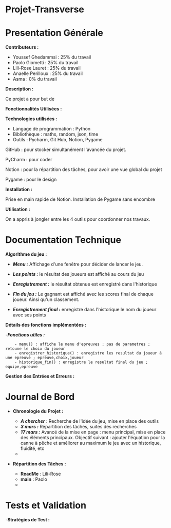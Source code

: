 # Projet-Transverse
# Presentation Générale

**Contributeurs :**  
- Youssef Ghedammsi : 25% du travail 
- Paolo Giometti : 25% du travail
- Lili-Rose Lauret : 25% du travail
- Anaelle Perilloux : 25% du travail 
- Asma : 0% du travail

**Description :**

Ce projet a pour but de 

**Fonctionnalités Utilisées :**


**Technologies utilisées :**
- Langage de programmation : Python 
- Bibliothèque : maths, random, json, time
- Outils : Pycharm, Git Hub, Notion, Pygame

GitHub : pour stocker simultanément l'avancée du projet. 

PyCharm : pour coder

Notion : pour la répartition des tâches, pour avoir une vue global du projet

Pygame : pour le design 

**Installation :**

Prise en main rapide de Notion. 
Installation de Pygame sans encombre

**Utilisation :**

On a appris à jongler entre les 4 outils pour coordonner nos travaux.


# Documentation Technique

**Algorithme du jeu :**
  - __*Menu :*__ Affichage d'une fenêtre pour décider de lancer le jeu. 
  
  - __*Les points :*__ le résultat des joueurs est affiché au cours du jeu
  - __*Enregistrement :*__ le résultat obtenue est enregistré dans l'historique
  - __*Fin du jeu :*__ Le gagnant est affiché avec les scores final de chaque joueur. 
Ainsi qu'un classement. 
  - __*Enregistrement final :*__ enregistre dans l'historique le nom du joueur avec ses points

**Détails des fonctions implémentées :**

  -__*Fonctions utiles :*__
        
        - menu() : affiche le menu d'epreuves ; pas de parametres ; retoune le choix du joueur
        - enregistrer_historique() : enregistre les resultat du joueur à une epreuve ; epreuve,choix,joueur
        - historique_fin() : enregistre le resultat final du jeu ; equipe,epreuve


**Gestion des Entrées et Erreurs :**



# Journal de Bord

- **Chronologie du Projet :**

    - __*A chercher*__ : Recherche de l'idée du jeu, mise en place des outils
    - __*3 mars :*__ Répartition des tâches, suites des recherches
    - __*17 mars :*__ Avancé de la mise en page : menu principal, mise en place des éléments principaux. 
Objectif suivant : ajouter l'équation pour la canne à pêche et améliorer au maximum le jeu avec un historique, fluidité, etc
    - 


- **Répartition des Tâches :**
    - **ReadMe** : Lili-Rose
    - **main** : Paolo 
    - 

# Tests et Validation

-**Stratégies de Test :**